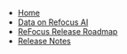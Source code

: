 <!-- docs/_sidebar.md -->

- [Home](/)
- [Data on Refocus AI](data-on-refocusai.md)
- [ReFocus Release Roadmap](roadmap.md)
- [Release Notes](release-notes.md)
